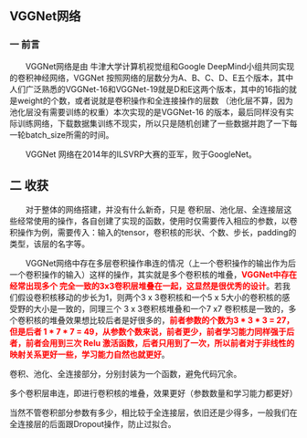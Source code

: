 ## VGGNet网络

### 一 前言

&emsp;&emsp;VGGNet网络是由 牛津大学计算机视觉组和Google DeepMind小组共同实现的卷积神经网络，VGGNet 按照网络的层数分为A、B、C、D、E五个版本，其中人们广泛熟悉的VGGNet-16和VGGNet-19就是D和E这两个版本，其中的16指的就是weight的个数，或者说就是卷积操作和全连接操作的层数 （池化层不算，因为池化层没有需要训练的权重）本次实现的是VGGNet-16 的版本，最后同样没有实际训练网络，下载数据集训练不现实，所以只是随机创建了一些数据并跑了一下每一轮batch_size所需的时间。

&emsp;&emsp;VGGNet 网络在2014年的ILSVRP大赛的亚军，败于GoogleNet。

## 二 收获

&emsp;&emsp;对于整体的网络搭建，并没有什么新奇，只是 卷积层、池化层、全连接层这些经常使用的操作，各自创建了实现的函数，使用时仅需要传入相应的参数，以卷积操作为例，需要传入：输入的tensor，卷积核的形状、个数、步长，padding的类型，该层的名字等。

&emsp;&emsp;VGGNet网络中存在多层卷积操作串连的情况（上一个卷积操作的输出作为后一个卷积操作的输入）这样的操作，其实就是多个卷积核的堆叠，<font color = red>**VGGNet中存在经常出现多个 完全一致的3x3卷积层堆叠在一起，这显然是很优秀的设计**</font>。若我们假设卷积核移动的步长为1，则两个3 x 3卷积核和一个5 x 5大小的卷积核的感受野的大小是一致的，同理三个 3 x 3卷积核堆叠和一个7 x7 卷积核是一致的，多个卷积核的堆叠效果想比较后者是好很多的，<font color = red>**前者参数的个数为3 * 3 * 3 = 27，但是后者 1 * 7 * 7 = 49，从参数个数来说，前者更少，前者学习能力同样强于后者，前者会用到三次 Relu 激活函数，后者只用到了一次，所以前者对于非线性的映射关系更好一些，学习能力自然也就更好**</font>。



卷积、池化、全连接部分，分别封装为一个函数，避免代码冗余。

多个卷积层串连，即进行卷积核的堆叠，效果更好（参数数量和学习能力都更好）

当然不管卷积部分参数有多少，相比较于全连接层，依旧还是少得多，一般我们在全连接层的后面跟Dropout操作，防止过拟合。

